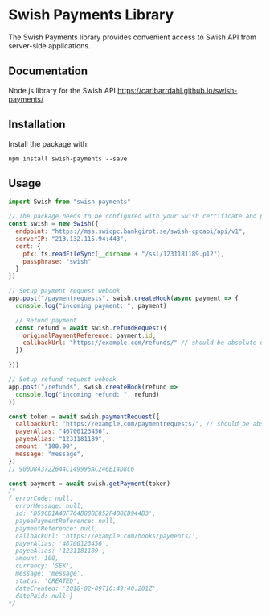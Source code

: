 # Swish Payments Library

The Swish Payments library provides convenient access to Swish API from server-side applications.


## Documentation
Node.js library for the Swish API https://carlbarrdahl.github.io/swish-payments/

## Installation

Install the package with:

    npm install swish-payments --save

## Usage

```js
import Swish from "swish-payments"

// The package needs to be configured with your Swish certificate and passphrase.
const swish = new Swish({
  endpoint: "https://mss.swicpc.bankgirot.se/swish-cpcapi/api/v1",
  serverIP: "213.132.115.94:443",
  cert: {
    pfx: fs.readFileSync(__dirname + "/ssl/1231181189.p12"),
    passphrase: "swish"
  }
})

// Setup payment request webook
app.post("/paymentrequests", swish.createHook(async payment => {
  console.log("incoming payment: ", payment)

  // Refund payment
  const refund = await swish.refundRequest({
    originalPaymentReference: payment.id,
    callbackUrl: "https://example.com/refunds/" // should be absolute url of webhook above
  })

}))

// Setup refund request webook
app.post("/refunds", swish.createHook(refund =>
  console.log("incoming refund: ", refund)
))

const token = await swish.paymentRequest({
  callbackUrl: "https://example.com/paymentrequests/", // should be absolute url of webhook above
  payerAlias: "46700123456",
  payeeAlias: "1231181189",
  amount: "100.00",
  message: "message",
})
// 900D843722644C149995AC246E14D8C6

const payment = await swish.getPayment(token)
/*
{ errorCode: null,
  errorMessage: null,
  id: 'D59CD1A48F764B88BE852F4B8ED944B3',
  payeePaymentReference: null,
  paymentReference: null,
  callbackUrl: 'https://example.com/hooks/payments/',
  payerAlias: '46700123456',
  payeeAlias: '1231181189',
  amount: 100,
  currency: 'SEK',
  message: 'message',
  status: 'CREATED',
  dateCreated: '2018-02-09T16:49:40.201Z',
  datePaid: null }
*/
```
